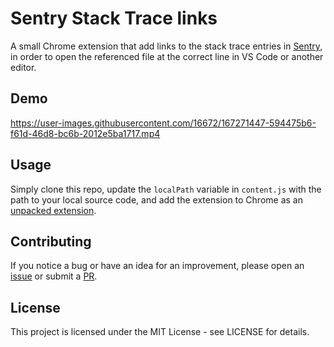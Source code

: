 # Sentry Stack Trace links

A small Chrome extension that add links to the stack trace entries in [Sentry](https://sentry.io/), in order to open the referenced file at the correct line in VS Code or another editor.

## Demo

https://user-images.githubusercontent.com/16672/167271447-594475b6-f61d-46d8-bc6b-2012e5ba1717.mp4

## Usage

Simply clone this repo, update the `localPath` variable in `content.js` with the path to your local source code, and add the extension to Chrome as an [unpacked extension](https://developer.chrome.com/docs/extensions/mv3/getstarted/#unpacked).

## Contributing

If you notice a bug or have an idea for an improvement, please open an [issue](https://github.com/manuelmeurer/sentry-stack-trace-links/issues/new) or submit a [PR](https://github.com/manuelmeurer/sentry-stack-trace-links/pulls).

## License

This project is licensed under the MIT License - see LICENSE for details.
